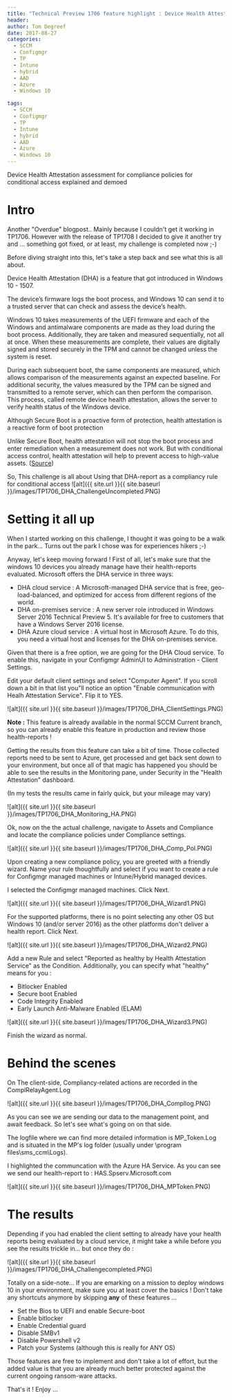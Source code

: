 ```yaml
---
title: "Technical Preview 1706 feature highlight : Device Health Attestation assessment for compliance policies for conditional access"
header:
author: Tom Degreef
date: 2017-08-27
categories:
  - SCCM
  - Configmgr
  - TP
  - Intune
  - hybrid
  - AAD
  - Azure
  - Windows 10

tags:
  - SCCM
  - Configmgr
  - TP
  - Intune
  - hybrid
  - AAD
  - Azure
  - Windows 10
---
```


Device Health Attestation assessment for compliance policies for conditional access explained and demoed

# Intro #

Another "Overdue" blogpost.. Mainly because I couldn't get it working in TP1706. However with the release of TP1708 I decided to give it another try and ... something got fixed, or at least, my challenge is completed now ;-) 

Before diving straight into this, let's take a step back and see what this is all about.

Device Health Attestation (DHA) is a feature that got introduced in Windows 10 - 1507.

The device’s firmware logs the boot process, and Windows 10 can send it to a trusted server that can check and assess the device’s health.

Windows 10 takes measurements of the UEFI firmware and each of the Windows and antimalware components are made as they load during the boot process. Additionally, they are taken and measured sequentially, not all at once. When these measurements are complete, their values are digitally signed and stored securely in the TPM and cannot be changed unless the system is reset.

During each subsequent boot, the same components are measured, which allows comparison of the measurements against an expected baseline. For additional security, the values measured by the TPM can be signed and transmitted to a remote server, which can then perform the comparison. This process, called remote device health attestation, allows the server to verify health status of the Windows device.

Although Secure Boot is a proactive form of protection, health attestation is a reactive form of boot protection

Unlike Secure Boot, health attestation will not stop the boot process and enter remediation when a measurement does not work. But with conditional access control, health attestation will help to prevent access to high-value assets. ([Source](https://docs.microsoft.com/en-us/windows/device-security/protect-high-value-assets-by-controlling-the-health-of-windows-10-based-devices))

So, This challenge is all about Using that DHA-report as a compliancy rule for conditional access
![alt]({{ site.url }}{{ site.baseurl }}/images/TP1706_DHA_ChallengeUncompleted.PNG)

# Setting it all up #

When I started working on this challenge, I thought it was going to be a walk in the park... Turns out the park I chose was for experiences hikers ;-)

Anyway, let's keep moving forward ! First of all, let's make sure that the windows 10 devices you already manage have their health-reports evaluated. Microsoft offers the DHA service in three ways:
- DHA cloud service : A Microsoft-managed DHA service that is free, geo-load-balanced, and optimized for access from different regions of the world.
- DHA on-premises service : A new server role introduced in Windows Server 2016 Technical Preview 5. It's available for free to customers that have a Windows Server 2016 license.
- DHA Azure cloud service : A virtual host in Microsoft Azure. To do this, you need a virtual host and licenses for the DHA on-premises service.

Given that there is a free option, we are going for the DHA Cloud service. To enable this, navigate in your Configmgr AdminUI to Administration - Client Settings.

Edit your default client settings and select "Computer Agent". If you scroll down a bit in that list you"ll notice an option "Enable communication with Healh Attestation Service". Flip it to YES.

![alt]({{ site.url }}{{ site.baseurl }}/images/TP1706_DHA_ClientSettings.PNG)

**Note :** This feature is already available in the normal SCCM Current branch, so you can already enable this feature in production and review those health-reports !

Getting the results from this feature can take a bit of time. Those collected reports need to be sent to Azure, get processed and get back sent down to your environment, but once all of that magic has happened you should be able to see the results in the Monitoring pane, under Security in the "Health Attestation" dashboard.

(In my tests the results came in fairly quick, but your mileage may vary)

![alt]({{ site.url }}{{ site.baseurl }}/images/TP1706_DHA_Monitoring_HA.PNG)

Ok, now on the the actual challenge, navigate to Assets and Compliance and locate the compliance policies under Compliance settings.

![alt]({{ site.url }}{{ site.baseurl }}/images/TP1706_DHA_Comp_Pol.PNG)

Upon creating a new compliance policy, you are greeted with a friendly wizard. Name your rule thoughtfully and select if you want to create a rule for Configmgr managed machines or Intune/Hybrid managed devices. 

I selected the Configmgr managed machines. Click Next.

![alt]({{ site.url }}{{ site.baseurl }}/images/TP1706_DHA_Wizard1.PNG)

For the supported platforms, there is no point selecting any other OS but Windows 10 (and/or server 2016) as the other platforms don't deliver a health report. Click Next.

![alt]({{ site.url }}{{ site.baseurl }}/images/TP1706_DHA_Wizard2.PNG)

Add a new Rule and select "Reported as healthy by Health Attestation Service" as the Condition.
Additionally, you can specify what "healthy" means for you :

- Bitlocker Enabled 
- Secure boot Enabled
- Code Integrity Enabled
- Early Launch Anti-Malware Enabled (ELAM)

![alt]({{ site.url }}{{ site.baseurl }}/images/TP1706_DHA_Wizard3.PNG)

Finish the wizard as normal.

# Behind the scenes #

On The client-side, Compliancy-related actions are recorded in the ComplRelayAgent.Log

![alt]({{ site.url }}{{ site.baseurl }}/images/TP1706_DHA_Compllog.PNG)

As you can see we are sending our data to the management point, and await feedback. So let's see what's going on on that side.

The logfile where we can find more detailed information is MP_Token.Log and is situated in the MP's log folder (usually under \program files\sms_ccm\Logs).

I highlighted the communcation with the Azure HA Service. As you can see we send our health-report to : HAS.Spserv.Microsoft.com

![alt]({{ site.url }}{{ site.baseurl }}/images/TP1706_DHA_MPToken.PNG)

# The results #

Depending if you had enabled the client setting to already have your health reports being evaluated by a cloud service, it might take a while before you see the results trickle in... but once they do :

![alt]({{ site.url }}{{ site.baseurl }}/images/TP1706_DHA_Challengecompleted.PNG)

Totally on a side-note... If you are emarking on a mission to deploy windows 10 in your environment, make sure you at least cover the basics ! Don't take any shortcuts anymore by skipping **any** of these features ...

- Set the Bios to UEFI and enable Secure-boot
- Enable bitlocker
- Enable Credential guard
- Disable SMBv1
- Disable Powershell v2
- Patch your Systems (although this is really for ANY OS)

Those features are free to implement and don't take a lot of effort, but the added value is that you are already much better protected against the current ongoing ransom-ware attacks.


That's it ! Enjoy ...